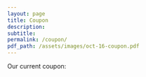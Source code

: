 ```yaml
---
layout: page
title: Coupon
description:
subtitle:
permalink: /coupon/
pdf_path: /assets/images/oct-16-coupon.pdf
---
```



Our current coupon: